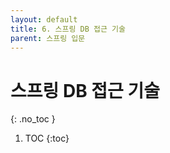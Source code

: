 ```yaml
---
layout: default
title: 6. 스프링 DB 접근 기술
parent: 스프링 입문
---
```


# 스프링 DB 접근 기술
{: .no_toc }

1. TOC
{:toc}